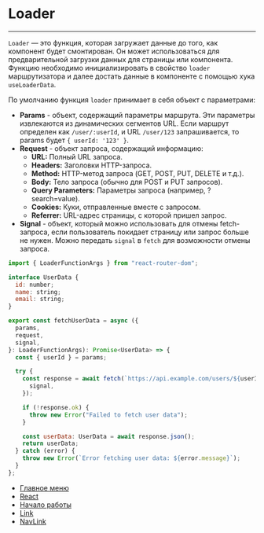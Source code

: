 # Loader

---

`Loader` — это функция, которая загружает данные до того, как компонент будет смонтирован. Он может использоваться для предварительной загрузки данных для страницы или компонента. Функцию необходимо инициализировать в свойство `loader` маршрутизатора и далее достать данные в компоненте с помощью хука `useLoaderData`.

По умолчанию функция `loader` принимает в себя объект с параметрами:

- **Params** - oбъект, содержащий параметры маршрута. Эти параметры извлекаются из динамических сегментов URL. Если маршрут определен как `/user/:userId`, и URL `/user/123` запрашивается, то params будет `{ userId: '123' }`.
- **Request** - oбъект запроса, содержащий информацию:
  - **URL:** Полный URL запроса.
  - **Headers:** Заголовки HTTP-запроса.
  - **Method:** HTTP-метод запроса (GET, POST, PUT, DELETE и т.д.).
  - **Body:** Тело запроса (обычно для POST и PUT запросов).
  - **Query Parameters:** Параметры запроса (например, ?search=value).
  - **Cookies:** Куки, отправленные вместе с запросом.
  - **Referrer:** URL-адрес страницы, с которой пришел запрос.
- **Signal** - oбъект, который можно использовать для отмены fetch-запроса, если пользователь покидает страницу или запрос больше не нужен. Можно передать `signal` в `fetch` для возможности отмены запроса.

```javascript
import { LoaderFunctionArgs } from "react-router-dom";

interface UserData {
  id: number;
  name: string;
  email: string;
}

export const fetchUserData = async ({
  params,
  request,
  signal,
}: LoaderFunctionArgs): Promise<UserData> => {
  const { userId } = params;

  try {
    const response = await fetch(`https://api.example.com/users/${userId}`, {
      signal,
    });

    if (!response.ok) {
      throw new Error("Failed to fetch user data");
    }

    const userData: UserData = await response.json();
    return userData;
  } catch (error) {
    throw new Error(`Error fetching user data: ${error.message}`);
  }
};
```

- [Главное меню](../../README.md)
- [React](../react.md)
- [Начало работы](./start.md)
- [Link](./Link.md)
- [NavLink](./NavLink.md)

